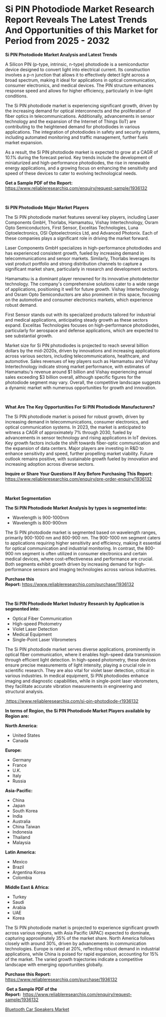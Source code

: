 <p><h1>Si PIN Photodiode Market Research Report Reveals The Latest Trends And Opportunities of this Market for Period from 2025 - 2032</h1></p><p><strong>Si PIN Photodiode Market Analysis and Latest Trends</strong></p>
<p><p>A Silicon PIN (p-type, intrinsic, n-type) photodiode is a semiconductor device designed to convert light into electrical current. Its construction involves a p-n junction that allows it to effectively detect light across a broad spectrum, making it ideal for applications in optical communication, consumer electronics, and medical devices. The PIN structure enhances response speed and allows for higher efficiency, particularly in low-light conditions.</p><p>The Si PIN photodiode market is experiencing significant growth, driven by the increasing demand for optical interconnects and the proliferation of fiber optics in telecommunications. Additionally, advancements in sensor technology and the expansion of the Internet of Things (IoT) are contributing to the heightened demand for photodiodes in various applications. The integration of photodiodes in safety and security systems, including automated monitoring and traffic management, further fuels market expansion. </p><p>As a result, the Si PIN photodiode market is expected to grow at a CAGR of 10.1% during the forecast period. Key trends include the development of miniaturized and high-performance photodiodes, the rise in renewable energy applications, and a growing focus on enhancing the sensitivity and speed of these devices to cater to evolving technological needs.</p></p>
<p><strong>Get a Sample PDF of the Report:&nbsp;</strong> <a href="https://www.reliableresearchiq.com/enquiry/request-sample/1936132?utm_campaign=3279&utm_medium=2&utm_source=Github&utm_content=ia&utm_term=06042025&utm_id=si-pin-photodiode">https://www.reliableresearchiq.com/enquiry/request-sample/1936132</a></p>
<p>&nbsp;</p>
<p><strong>Si PIN Photodiode Major Market Players</strong></p>
<p><p>The Si PIN photodiode market features several key players, including Laser Components GmbH, Thorlabs, Hamamatsu, Vishay Intertechnology, Osram Opto Semiconductors, First Sensor, Excelitas Technologies, Luna Optoelectronics, OSI Optoelectronics Ltd, and Advanced Photonix. Each of these companies plays a significant role in driving the market forward.</p><p>Laser Components GmbH specializes in high-performance photodiodes and has experienced consistent growth, fueled by increasing demand in telecommunications and sensor markets. Similarly, Thorlabs leverages its vast product portfolio and strong distribution channels to capture a significant market share, particularly in research and development sectors.</p><p>Hamamatsu is a dominant player renowned for its innovative photodetector technology. The company's comprehensive solutions cater to a wide range of applications, positioning it well for future growth. Vishay Intertechnology and Osram Opto Semiconductors are also prominent in this space, focusing on the automotive and consumer electronics markets, which experience robust demand.</p><p>First Sensor stands out with its specialized products tailored for industrial and medical applications, anticipating steady growth as these sectors expand. Excelitas Technologies focuses on high-performance photodiodes, particularly for aerospace and defense applications, which are expected to see substantial growth.</p><p>Market size for Si PIN photodiodes is projected to reach several billion dollars by the mid-2020s, driven by innovations and increasing applications across various sectors, including telecommunications, healthcare, and automotive. Sales revenues of key players such as Hamamatsu and Vishay Intertechnology indicate strong market performance, with estimates of Hamamatsu's revenue around $1 billion and Vishay experiencing annual sales exceeding $3 billion overall, although specific figures for the photodiode segment may vary. Overall, the competitive landscape suggests a dynamic market with numerous opportunities for growth and innovation.</p></p>
<p>&nbsp;</p>
<p><strong>What Are The Key Opportunities For Si PIN Photodiode Manufacturers?</strong></p>
<p><p>The Si PIN photodiode market is poised for robust growth, driven by increasing demand in telecommunications, consumer electronics, and optical communication systems. In 2023, the market is anticipated to witness a CAGR of approximately 7% through 2030, fueled by advancements in sensor technology and rising applications in IoT devices. Key growth factors include the shift towards fiber-optic communication and the expansion of data centers. Major players are investing in R&D to enhance sensitivity and speed, further propelling market viability. Future outlook remains positive, with sustainable growth fueled by innovation and increasing adoption across diverse sectors.</p></p>
<p><strong>Inquire or Share Your Questions If Any Before Purchasing This Report:</strong> <a href="https://www.reliableresearchiq.com/enquiry/pre-order-enquiry/1936132?utm_campaign=3279&utm_medium=2&utm_source=Github&utm_content=ia&utm_term=06042025&utm_id=si-pin-photodiode">https://www.reliableresearchiq.com/enquiry/pre-order-enquiry/1936132</a></p>
<p>&nbsp;</p>
<p><strong>Market Segmentation</strong></p>
<p><strong>The Si PIN Photodiode Market Analysis by types is segmented into:</strong></p>
<p><ul><li>Wavelength is 900-1000nm</li><li>Wavelength is 800-900nm</li></ul></p>
<p><p>The Si PIN photodiode market is segmented based on wavelength ranges, primarily 900-1000 nm and 800-900 nm. The 900-1000 nm segment caters to applications requiring higher sensitivity and efficiency, making it essential for optical communication and industrial monitoring. In contrast, the 800-900 nm segment is often utilized in consumer electronics and certain medical devices, where cost-effectiveness and performance are crucial. Both segments exhibit growth driven by increasing demand for high-performance sensors and imaging technologies across various industries.</p></p>
<p><strong>Purchase this Report:&nbsp;</strong><a href="https://www.reliableresearchiq.com/purchase/1936132?utm_campaign=3279&utm_medium=2&utm_source=Github&utm_content=ia&utm_term=06042025&utm_id=si-pin-photodiode">https://www.reliableresearchiq.com/purchase/1936132</a></p>
<p>&nbsp;</p>
<p><strong>The Si PIN Photodiode Market Industry Research by Application is segmented into:</strong></p>
<p><ul><li>Optical Fiber Communication</li><li>High-speed Photometry</li><li>Violet Laser Detection</li><li>Medical Equipment</li><li>Single-Point Laser Vibrometers</li></ul></p>
<p><p>The Si PIN photodiode market serves diverse applications, prominently in optical fiber communication, where it enables high-speed data transmission through efficient light detection. In high-speed photometry, these devices ensure precise measurements of light intensity, playing a crucial role in scientific research. They are also vital for violet laser detection, critical in various industries. In medical equipment, Si PIN photodiodes enhance imaging and diagnostic capabilities, while in single-point laser vibrometers, they facilitate accurate vibration measurements in engineering and structural analysis.</p></p>
<p><a href="https://www.reliableresearchiq.com/si-pin-photodiode-r1936132?utm_campaign=3279&utm_medium=2&utm_source=Github&utm_content=ia&utm_term=06042025&utm_id=si-pin-photodiode">&nbsp;https://www.reliableresearchiq.com/si-pin-photodiode-r1936132</a></p>
<p><strong>In terms of Region, the Si PIN Photodiode Market Players available by Region are:</strong></p>
<p>
    <p> <strong> North America: </strong>
        <ul>
            <li>United States</li>
            <li>Canada</li>
        </ul>
        </p> 
    <p> <strong> Europe: </strong>
        <ul>
            <li>Germany</li>
            <li>France</li>
            <li>U.K.</li>
            <li>Italy</li>
            <li>Russia</li>
        </ul>
        </p> 
    <p> <strong> Asia-Pacific: </strong>
        <ul>
            <li>China</li>
            <li>Japan</li>
            <li>South Korea</li>
            <li>India</li>
            <li>Australia</li>
            <li>China Taiwan</li>
            <li>Indonesia</li>
            <li>Thailand</li>
            <li>Malaysia</li>
        </ul>
        </p> 
    <p> <strong> Latin America: </strong>
        <ul>
            <li>Mexico</li>
            <li>Brazil</li>
            <li>Argentina Korea</li>
            <li>Colombia</li>
        </ul>
        </p> 
    <p> <strong> Middle East & Africa: </strong>
        <ul>
            <li>Turkey</li>
            <li>Saudi</li>
            <li>Arabia</li>
            <li>UAE</li>
            <li>Korea</li>
        </ul>
    </p>
    </p>
<p><p>The Si PIN photodiode market is projected to experience significant growth across various regions, with Asia Pacific (APAC) expected to dominate, capturing approximately 35% of the market share. North America follows closely with around 30%, driven by advancements in communication technologies. Europe is rated at 20%, reflecting robust demand in industrial applications, while China is poised for rapid expansion, accounting for 15% of the market. The varied growth trajectories indicate a competitive landscape with emerging opportunities globally.</p></p>
<p><strong>Purchase this Report: </strong><a href="https://www.reliableresearchiq.com/purchase/1936132?utm_campaign=3279&utm_medium=2&utm_source=Github&utm_content=ia&utm_term=06042025&utm_id=si-pin-photodiode">https://www.reliableresearchiq.com/purchase/1936132</a></p>
<p>&nbsp;<strong>Get a Sample PDF of the Report:&nbsp;&nbsp;</strong><a href="https://www.reliableresearchiq.com/enquiry/request-sample/1936132?utm_campaign=3279&utm_medium=2&utm_source=Github&utm_content=ia&utm_term=06042025&utm_id=si-pin-photodiode">https://www.reliableresearchiq.com/enquiry/request-sample/1936132</a></p>
<p><strong></strong></p>
<p><p><a href="https://github.com/peggiputra7o/Market-Research-Report-List-1/blob/main/bluetooth-car-speakers-market.md?utm_campaign=3279&utm_medium=2&utm_source=Github&utm_content=ia&utm_term=06042025&utm_id=si-pin-photodiode">Bluetooth Car Speakers Market</a></p></p>